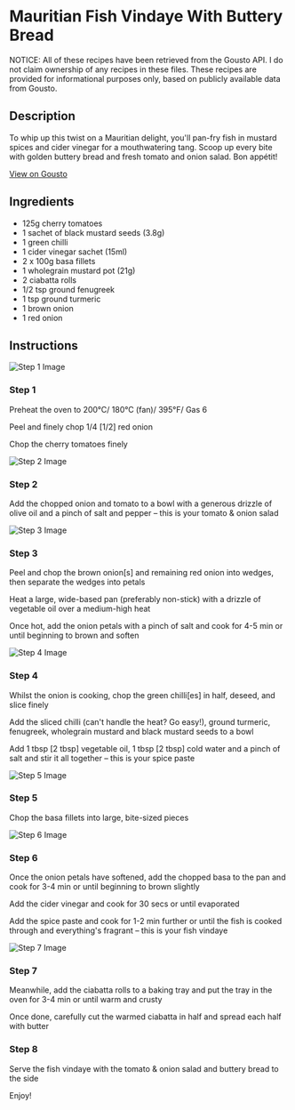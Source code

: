 # Mauritian Fish Vindaye With Buttery Bread

NOTICE: All of these recipes have been retrieved from the Gousto API. I do not claim ownership of any recipes in these files. These recipes are provided for informational purposes only, based on publicly available data from Gousto.

## Description

To whip up this twist on a Mauritian delight, you'll pan-fry fish in mustard spices and cider vinegar for a mouthwatering tang. Scoop up every bite with golden buttery bread and fresh tomato and onion salad. Bon appétit!

[View on Gousto](https://www.gousto.co.uk/recipes/cookbook/mauritian-fish-vindaye-with-buttery-bread)

## Ingredients

- 125g cherry tomatoes
- 1 sachet of black mustard seeds (3.8g)
- 1 green chilli
- 1 cider vinegar sachet (15ml)
- 2 x 100g basa fillets
- 1 wholegrain mustard pot (21g)
- 2 ciabatta rolls
- 1/2 tsp ground fenugreek
- 1 tsp ground turmeric
- 1 brown onion
- 1 red onion

## Instructions

![Step 1 Image](https://production-media.gousto.co.uk/cms/recipe-step-image/step-1-1585754216281-x200.jpg)

### Step 1

Preheat the oven to 200°C/ 180°C (fan)/ 395°F/ Gas 6

Peel and finely chop 1/4 <span class="text-danger">[1/2]</span> red onion

Chop the cherry tomatoes finely

![Step 2 Image](https://production-media.gousto.co.uk/cms/recipe-step-image/step-2-1585754224717-x200.jpg)

### Step 2

Add the chopped onion and tomato to a bowl with a generous drizzle of olive oil and a pinch of salt and pepper – this is your tomato & onion salad

![Step 3 Image](https://production-media.gousto.co.uk/cms/recipe-step-image/step-3-1585754230797-x200.jpg)

### Step 3

Peel and chop the brown onion<span class="text-danger">[s]</span> and remaining red onion into wedges, then separate the wedges into petals

Heat a large, wide-based pan (preferably non-stick) with a drizzle of vegetable oil over a medium-high heat

Once hot, add the onion petals with a pinch of salt and cook for 4-5 min or until beginning to brown and soften

![Step 4 Image](https://production-media.gousto.co.uk/cms/recipe-step-image/step-4-1585754236153-x200.jpg)

### Step 4

Whilst the onion is cooking, chop the green chilli<span class="text-danger">[es]</span> in half, deseed, and slice finely

Add the sliced chilli (can't handle the heat? Go easy!), ground turmeric, fenugreek, wholegrain mustard and black mustard seeds to a bowl

Add 1 tbsp<span class="text-danger"> [2 tbsp] </span>vegetable oil, 1 tbsp<span class="text-danger"> [2 tbsp] </span>cold water and a pinch of salt and stir it all together – this is your spice paste

![Step 5 Image](https://production-media.gousto.co.uk/cms/recipe-step-image/step-5-1585754243526-x200.jpg)

### Step 5

Chop the basa fillets into large, bite-sized pieces

![Step 6 Image](https://production-media.gousto.co.uk/cms/recipe-step-image/step-6-1585754253196-x200.jpg)

### Step 6

Once the onion petals have softened, add the chopped basa to the pan and cook for 3-4 min or until beginning to brown slightly

Add the cider vinegar and cook for 30 secs or until evaporated

Add the spice paste and cook for 1-2 min further or until the fish is cooked through and everything's fragrant – this is your fish vindaye

![Step 7 Image](https://production-media.gousto.co.uk/cms/recipe-step-image/step-7-1585754258139-x200.jpg)

### Step 7

Meanwhile, add the ciabatta rolls to a baking tray and put the tray in the oven for 3-4 min or until warm and crusty

Once done, carefully cut the warmed ciabatta in half and spread each half with butter

### Step 8

Serve the fish vindaye with the tomato & onion salad and buttery bread to the side

Enjoy!

